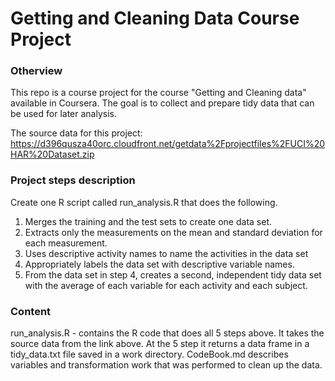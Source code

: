 # Getting and Cleaning Data Course Project

### Otherview
This repo is a course project for the course "Getting and Cleaning data" available in Coursera.
The goal is to collect and prepare tidy data that can be used for later analysis. 

The source data for this project: 
https://d396qusza40orc.cloudfront.net/getdata%2Fprojectfiles%2FUCI%20HAR%20Dataset.zip 

### Project steps description
 
Create one R script called run_analysis.R that does the following. 
  1.  Merges the training and the test sets to create one data set.
  2.  Extracts only the measurements on the mean and standard deviation for each measurement. 
  3.  Uses descriptive activity names to name the activities in the data set
  4.  Appropriately labels the data set with descriptive variable names. 
  5.  From the data set in step 4, creates a second, independent tidy data set with the average of each variable for each activity and each subject.

### Content
run_analysis.R - contains the R code that does all 5 steps above. It takes the source data from the link above.
At the 5 step it returns a data frame in a tidy_data.txt file saved in a work directory.
CodeBook.md describes variables and transformation work that was performed to clean up the data.
